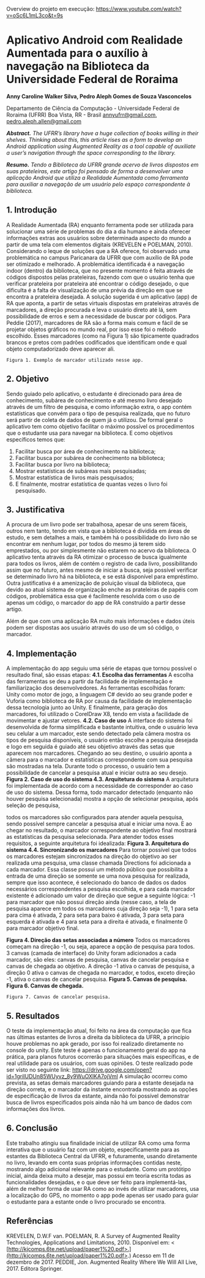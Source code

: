 Overview do projeto em execução: https://www.youtube.com/watch?v=oSc6L1mL3co&t=9s

# Aplicativo Android com Realidade Aumentada para o auxílio à navegação na Biblioteca da Universidade Federal de Roraima

**Anny Caroline Walker Silva, Pedro Aleph Gomes de Souza Vasconcelos**

Departamento de Ciência da Computação - Universidade Federal de Roraima (UFRR)
Boa Vista, RR - Brasil
annyufrr@gmail.com, pedro.aleph.allen@gmail.com

**_Abstract._** _The UFRR’s library have a huge collection of books willing in their
shelves. Thinking about this, this article rises as a form to develop an Android
application using Augmented Reality as a tool capable of auxiliate a user’s
navigation through the space corresponding to the library._

**_Resumo._** _Tendo a Biblioteca da UFRR grande acervo de livros dispostos em suas
prateleiras, este artigo foi pensado de forma a desenvolver uma aplicação
Android que utiliza a Realidade Aumentada como ferramenta para auxiliar a
navegação de um usuário pelo espaço correspondente à biblioteca._

## 1. Introdução

A Realidade Aumentada (RA) enquanto ferramenta pode ser utilizada para solucionar
uma série de problemas do dia a dia humano e ainda oferecer informações extras aos
usuários sobre determinada aspecto do mundo a partir de uma tela com elementos
digitais (KREVELEN e POELMAN, 2010). Considerando o leque de soluções que a
RA oferece, foi observado uma problemática no campus Paricanara da UFRR que com
auxílio de RA pode ser otimizado e melhorado.
A problemática identificada é a navegação indoor (dentro) da biblioteca, que no
presente momento é feita através de códigos dispostos pelas prateleiras, fazendo com
que o usuário tenha que verificar prateleira por prateleira até encontrar o código
desejado, o que dificulta é a falta de visualização de uma prévia da direção em que se
encontra a prateleira desejada.
A solução sugerida é um aplicativo (app) de RA que aponta, a partir de setas
virtuais dispostas em prateleiras através de marcadores, a direção procurada e leva o
usuário direto até lá, sem possibilidade de erros e sem a necessidade de buscar por
códigos.
Para Peddie (2017), marcadores de RA são a forma mais comum e fácil de se
projetar objetos gráficos no mundo real, por isso esse foi o método escolhido. Esses
marcadores (como na Figura 1) são tipicamente quadrados brancos e pretos com
padrões codificados que identificam onde e qual objeto computadorizado deve aparecer
ali.


```
Figura 1. Exemplo de marcador utilizado nesse app.
```
## 2. Objetivo

Sendo guiado pelo aplicativo, o estudante é direcionado para área de conhecimento,
subárea de conhecimento e até mesmo livro desejado através de um filtro de pesquisa, e
como informação extra, o app contém estatísticas que convém para o tipo de pesquisa
realizada, que no futuro será partir de coleta de dados de quem já o utilizou.
De formal geral o aplicativo tem como objetivo facilitar o máximo possível os
procedimentos que o estudante usa para navegar na biblioteca.
E como objetivos específicos temos que:

1. Facilitar busca por área de conhecimento na biblioteca;
2. Facilitar busca por subárea de conhecimento na biblioteca;
3. Facilitar busca por livro na biblioteca;
4. Mostrar estatísticas de subáreas mais pesquisadas;
5. Mostrar estatística de livros mais pesquisados;
6. E finalmente, mostrar estatística de quantas vezes o livro foi pesquisado.

## 3. Justificativa

A procura de um livro pode ser trabalhosa, apesar de uns serem fáceis, outros nem tanto,
tendo em vista que a biblioteca é dividida em áreas de estudo, e sem detalhes a mais, e
também há o possibilidade do livro não se encontrar em nenhum lugar, por todos do
mesmo já terem sido emprestados, ou por simplesmente não estarem no acervo da
biblioteca.
O aplicativo tenta através da RA otimizar o processo de busca igualmente para
todos os livros, além de contém o registro de cada livro, possibilitando assim que no
futuro, antes mesmo de iniciar a busca, seja possível verificar se determinado livro há na
biblioteca, e se está disponível para empréstimo.
Outra justificativa é a amenização de poluição visual da biblioteca, que devido
ao atual sistema de organização enche as prateleiras de papéis com códigos,
problemática essa que é facilmente resolvida com o uso de apenas um código, o
marcador do app de RA construído a partir desse artigo.


Além de que com uma aplicação RA muito mais informações e dados úteis
podem ser dispostas aos usuário através do uso de um só código, o marcador.

## 4. Implementação

A implementação do app seguiu uma série de etapas que tornou possível o resultado
final, são essas etapas:
**4.1. Escolha das ferramentas**
A escolha das ferramentas se deu a partir da facilidade de implementação e
familiarização dos desenvolvedores. As ferramentas escolhidas foram:
Unity como motor de jogo, a linguagem C# devido ao seu grande poder e
Vuforia como biblioteca de RA por causa da facilidade de implementação dessa
tecnologia junto ao Unity.
E finalmente, para geração dos marcadores, foi utilizado o CorelDraw X8, tendo
em vista a facilidade de movimentar e ajustar vetores.
**4.2. Caso de uso**
A interface do sistema foi desenvolvida de forma simplificada e bastante intuitiva, onde
o usuário leva seu celular a um marcador, este sendo detectado pela câmera mostra os
tipos de pesquisa disponíveis, o usuário então escolhe a pesquisa desejada e logo em
seguida é guiado até seu objetivo através das setas que aparecem nos marcadores.
Chegando ao seu destino, o usuário aponta a câmera para o marcador e
estatísticas correspondente com sua pesquisa são mostradas na tela. Durante todo o
processo, o usuário tem a possibilidade de cancelar a pesquisa atual e iniciar outra ao
seu desejo.
**Figura 2. Caso de uso do sistema
4.3. Arquitetura do sistema**
A arquitetura foi implementada de acordo com a necessidade de corresponder ao caso
de uso do sistema. Dessa forma, todo marcador detectado (enquanto não houver
pesquisa selecionada) mostra a opção de selecionar pesquisa, após seleção de pesquisa,


todos os marcadores são configurados para atender aquela pesquisa, sendo possível
sempre cancelar a pesquisa atual e iniciar uma nova.
E ao chegar no resultado, o marcador correspondente ao objetivo final mostrará
as estatísticas da pesquisa selecionada. Para atender todos esses requisitos, a seguinte
arquitetura foi idealizada:
**Figura 3. Arquitetura do sistema
4.4. Sincronizando os marcadores**
Para tornar possível que todos os marcadores estejam sincronizados na direção do
objetivo ao ser realizada uma pesquisa, uma classe chamada Directions foi adicionada a
cada marcador. Essa classe possui um método público que possibilita a entrada de uma
direção se somente se uma nova pesquisa for realizada, sempre que isso acontece, é
selecionado do banco de dados os dados necessários correspondentes a pesquisa
escolhida, e para cada marcador existente é adicionado um valor de direção que segue a
seguinte lógica:
-1 para marcador que não possui direção ainda (nesse caso, a tela de pesquisa
aparece em todos os marcadores cuja direção seja -1),  1  para seta para cima é ativada,  2 
para seta para baixo é ativada,  3  para seta para esquerda é ativada e  4  para seta para a
direita é ativada, e finalmente 0 para marcador objetivo final.


**Figura 4. Direção das setas associadas a número**
Todos os marcadores começam na direção -1, ou seja, aparece a opção de
pesquisa para todos.  3  canvas (camada de interface) do Unity foram adicionados a cada
marcador, são eles: canvas de pesquisa, canvas de cancelar pesquisa e canvas de
chegada ao objetivo. A direção -1 ativa o canvas de pesquisa, a direção  0  ativa o canvas
de chegada no marcador, e todos, exceto direção -1, ativa o canvas de cancelar pesquisa.
**Figura 5. Canvas de pesquisa.
Figura 6. Canvas de chegada.**


```
Figura 7. Canvas de cancelar pesquisa.
```
## 5. Resultados

O teste da implementação atual, foi feito na área da computação que fica nas últimas
estantes de livros a direita da biblioteca da UFRR, a princípio houve problemas no apk
gerado, por isso foi realizado diretamente no console do unity. Este teste é apenas o
funcionamento geral do app na prática, para planos futuros ocorrerão para situações
mais específicas, e de real utilidade para os usuários, com suas opiniões.
O teste realizado pode ser visto no seguinte link:
https://drive.google.com/open?id=1griIUDUn85WUyvz_8y9WuOXlKA7ojVml
A simulação ocorreu como prevista, as setas demais marcadores guiando para a
estante desejada na direção correta, e o marcador da instante encontrada mostrando as
opções de especificação de livros da estante, ainda não foi possível demonstrar busca de
livros especificados pois ainda não há um banco de dados com informações dos livros.

## 6. Conclusão

Este trabalho atingiu sua finalidade inicial de utilizar RA como uma forma interativa
que o usuário faz com um objeto, especificamente para as estantes da Biblioteca Central
da UFRR, e futuramente, usando diretamente no livro, levando em conta suas próprias
informações contidas neste, mostrando algo adicional relevante para o estudante. Como
um protótipo inicial, ainda deixa muito a desejar, mas possui em teoria escrita todas as
funcionalidades desejadas, e o que deve ser feito para implementá-las, além de melhor
forma de usar RA como ao invés de utilizar marcadores, usa a localização do GPS, no
momento o app pode apenas ser usado para guiar o estudante para a estante onde o livro
procurado se encontra.


## Referências

KREVELEN, D.W.F van. POELMAN, R. A Survey of Augmented Reality
Technologies, Applications and Limitations, 2010. Disponível em: <
[http://kjcomps.6te.net/upload/paper1%20.pdf>.](http://kjcomps.6te.net/upload/paper1%20.pdf>.) Acesso em 11 de dezembro de 2017.
PEDDIE, Jon. Augmented Reality Where We Will All Live, 2017. Editora Springer.
